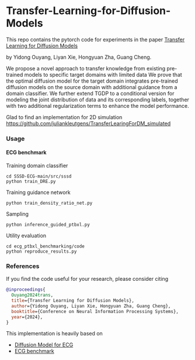 # Transfer-Learning-for-Diffusion-Models

This repo contains the pytorch code for experiments in the paper [Transfer Learning for Diffusion Models](https://arxiv.org/abs/2405.16876)

by Yidong Ouyang, Liyan Xie, Hongyuan Zha, Guang Cheng.

We propose a novel approach to transfer knowledge from existing pre-trained models to specific target domains with limited data We prove that the optimal diffusion model for the target domain integrates pre-trained diffusion
models on the source domain with additional guidance from a domain classifier.
We further extend TGDP to a conditional version for modeling the joint distribution
of data and its corresponding labels, together with two additional regularization
terms to enhance the model performance. 

Glad to find an implementation for 2D simulation https://github.com/juliankleutgens/TransferLearingForDM_simulated

### Usage

#### ECG benchmark

Training domain classifier

```
cd SSSD-ECG-main/src/sssd
python train_DRE.py
```

Training guidance network

```
python train_density_ratio_net.py
```

Sampling

```
python inference_guided_ptbxl.py
```

Utility evaluation

```
cd ecg_ptbxl_benchmarking/code
python reproduce_results.py

```

### References

If you find the code useful for your research, please consider citing

```bib
@inproceedings{
  Ouyang2024trans,
  title={Transfer Learning for Diffusion Models},
  author={Yidong Ouyang, Liyan Xie, Hongyuan Zha, Guang Cheng},
  booktitle={Conference on Neural Information Processing Systems},
  year={2024},
}
```

This implementation is heavily based on 
* [Diffusion Model for ECG](https://github.com/AI4HealthUOL/SSSD-ECG) 
* [ECG benchmark](https://github.com/helme/ecg_ptbxl_benchmarking) 
